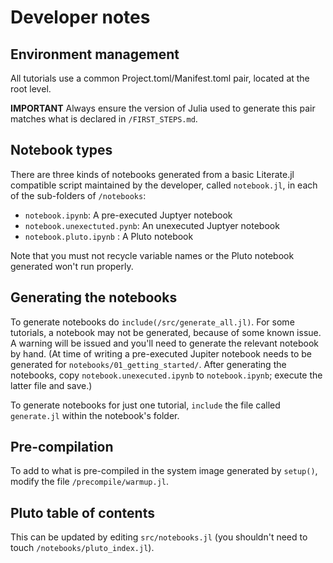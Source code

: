 # Developer notes


## Environment management

All tutorials use a common Project.toml/Manifest.toml pair, located at
the root level.

**IMPORTANT** Always ensure the version of Julia used to generate this
pair matches what is declared in `/FIRST_STEPS.md`.


## Notebook types

There are three kinds of notebooks generated from a basic Literate.jl
compatible script maintained by the developer, called `notebook.jl`,
in each of the sub-folders of `/notebooks`:

- `notebook.ipynb`: A pre-executed Juptyer notebook
- `notebook.unexectuted.pynb`: An unexecuted Juptyer notebook 
- `notebook.pluto.ipynb` : A Pluto notebook

Note that you must not recycle variable names or the Pluto notebook
generated won't run properly. 


## Generating the notebooks

To generate notebooks do `include(/src/generate_all.jl)`. For some
tutorials, a notebook may not be generated, because of some known
issue. A warning will be issued and you'll need to generate the
relevant notebook by hand. (At time of writing a pre-executed Jupiter
notebook needs to be generated for
`notebooks/01_getting_started/`. After generating the notebooks, copy
`notebook.unexecuted.ipynb` to `notebook.ipynb`; execute the latter
file and save.)

To generate notebooks for just one tutorial, `include` the file called
`generate.jl` within the notebook's folder.

## Pre-compilation

To add to what is pre-compiled in the system image generated by
`setup()`, modify the file `/precompile/warmup.jl`.


## Pluto table of contents

This can be updated by editing `src/notebooks.jl` (you shouldn't need
to touch `/notebooks/pluto_index.jl`).

